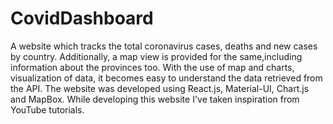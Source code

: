 # CovidDashboard
A website which tracks the total coronavirus cases, deaths and new cases by country. Additionally, a map view is provided for the same,including information about the provinces too. With the use of map and charts, visualization of data, it becomes easy to understand the data retrieved from the API. The website was developed using React.js, Material-UI, Chart.js and MapBox. While developing this website I've taken inspiration from YouTube tutorials.
